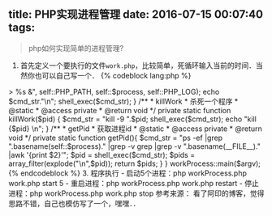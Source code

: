 title: PHP实现进程管理
date: 2016-07-15 00:07:40
tags:
---
> php如何实现简单的进程管理?

1. 首先定义一个要执行的文件`work.php`，比较简单，死循环输入当前的时间．当然你也可以自己写一个．
{% codeblock lang:php %}
<?php
while (true)
{
    echo date('Y-m-d H:i:s').PHP_EOL ;
    sleep(3);
}
{% endcodeblock %}
2. 开始写进程管理文件`workProcess.php`，根据自己的需要进行优化．
{% codeblock lang:php %}
<?php
/**
 * 管理php进程 
 */

class workProcess {
    const PHP_PATH = '/usr/bin/php';
    const PHP_LOG = './php.log';

    private static $process = null;

    //命令必须在这个里面
    private static $cmd_str = array('start','stop','restart');

    //脚本执行次数
    private static $times = 0;

    /**
     * main 
     * 主要程序,用来控制php进程开启，结束，重启
     * @param mixed $argv 
     * @static
     * @access public
     * @return void
     */
    public static function main($argv) {
        //需要执行的php文件
        $filename = isset($argv[1]) ? $argv[1] : '';
        $cmd = isset($argv[2]) ? $argv[2] : '';
        $num = isset($argv[3]) ? $argv[3] : 0;
        if(empty($filename)) {
            echo "process is not null \n";
            exit;
        }
        if(empty($cmd)) {
            echo "cmd not exists \n";
            exit;
        }

        self::$process = $filename;
        self::$times = $num;
        //检测命令
        if(!in_array($cmd,self::$cmd_str)) {
            echo "cmd is not wrong! \n";
            exit;
        }
        self::$cmd();
    }

    /**
     * start
     * 启动程序
     * @static
     * @access public
     * @return void
     */
    public static function start() {
        for($i=0; $i <=self::$times; $i++ ) {
            self::runWork();
        }
        echo "start done~!\n";
        exit;
    }

    /**
     * stop
     * 终止程序
     * @static
     * @access public
     * @return void
     */
    public static function stop() {
        $pids = self::getPid();
        foreach($pids as $pid){
            self::killWork($pid);
            sleep(1);
        }
        echo "stop done~!\n";
        exit;
    }

    /**
     * restart 
     * 重启一个php程序
     * @static
     * @access public
     * @return void
     */
    public static function restart() {

        $pids = self::getPid();
        $count = count($pids);
        for($i=0; $i < $count; $i++ ) {
            self::killWork($pids[$i]);
            self::runWork();
            sleep(1);
        }
        $times = self::$times;
        if( $count < $times) {
            for($j=0; $j< $times-$count; $j++) {
                self::runWork();
                sleep(1);
            }
        }
        echo "restart done~!";
        exit;
    }

    /**
     * runWork
     * 运行程序
     * @static
     * @access private
     * @return void
     */
    private static function runWork() {
        $cmd_str = sprintf("%s %s >> %s &", self::PHP_PATH, self::$process, self::PHP_LOG);
        echo $cmd_str."\n";
        shell_exec($cmd_str);
    }

    /**
     * killWork
     * 杀死一个程序
     * @static
     * @access private
     * @return void
     */
    private static function killWork($pid) {
        $cmd_str = "kill -9  ".$pid;
        shell_exec($cmd_str);
        echo "kill {$pid} \n";
    }

    /**
     * getPid
     * 获取进程id
     * @static
     * @access private
     * @return void
     */
    private static function getPid(){
        $cmd_str  = "ps -ef |grep ".basename(self::$process)." |grep -v grep |grep -v ".basename(__FILE__)." |awk '{print $2}'";
        $pid = shell_exec($cmd_str);

        $pids = array_filter(explode("\n",$pid));
        return $pids;
    }
}

workProcess::main($argv);

{% endcodeblock %}

3. 程序执行
    - 启动5个进程：php workProcess.php work.php start 5
    - 重启进程：php workProcess.php work.php restart
    - 停止进程：php workProcess.php work.php stop

参考来源：
看了阿印的博客，觉得思路不错，自己也模仿写了一个，嘿嘿．．
